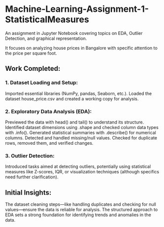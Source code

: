 # Machine-Learning-Assignment-1-StatisticalMeasures

An assignment in Jupyter Notebook covering topics on EDA, Outlier Detection, and graphical representation.

It focuses on analyzing house prices in Bangalore with specific attention to the price per square foot.

## Work Completed:
### 1. Dataset Loading and Setup:
Imported essential libraries (NumPy, pandas, Seaborn, etc.). Loaded the dataset house_price.csv and created a working copy for analysis.

### 2. Exploratory Data Analysis (EDA):
Previewed the data with head() and tail() to understand its structure. Identified dataset dimensions using .shape and checked column data types with .info(). Generated statistical summaries with .describe() for numerical columns. Detected and handled missing/null values. Checked for duplicate rows, removed them, and verified changes.

### 3. Outlier Detection:
Introduced tasks aimed at detecting outliers, potentially using statistical measures like Z-scores, IQR, or visualization techniques (although specifics need further clarification).

## Initial Insights:
The dataset cleaning steps—like handling duplicates and checking for null values—ensure the data is reliable for analysis. The structured approach to EDA sets a strong foundation for identifying trends and anomalies in the data.

